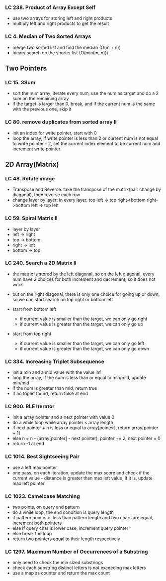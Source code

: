 ### LC 238. Product of Array Except Self
* use two arrays for storing left and right products
* multiply left and right products to get the result


### LC 4. Median of Two Sorted Arrays
* merge two sorted list and find the median (O(m + n))
* binary search on the shorter list (O(min(m, n)))


## Two Pointers
### LC 15. 3Sum
* sort the num array, iterate every num, use the num as target and do a 2 sum on the remaining array
* if the target is larger than 0, break, and if the current num is the same with the previous one, skip it

### LC 80. remove duplicates from sorted array II
* init an index for write pointer, start with 0
* loop the array, if write pointer is less than 2 or  current num is not equal to write pointer - 2, set the current index element to be current num and increment write pointer

## 2D Array(Matrix)
### LC 48. Rotate image
* Transpose and Reverse: take the transpose of the matrix(pair change by diagonal), then reverse each row
* change layer by layer: in every layer, top left -> top right->bottom right->bottom left -> top left 

### LC 59. Spiral Matrix II
* layer by layer
* left -> right
* top -> bottom
* right -> left
* bottom -> top

### LC 240. Search a 2D Matrix II
* the matrix is stored by the left diagonal, so on the left diagonal, every num have 2 choices for both increment and decrement, so it does not work.
* but on the right diagonal, there is only one choice for going up or down, so we can start search on top right or bottom left
* start from bottom left
  * if current value is smaller than the target, we can only go right
  * if current value is greater than the target, we can only go up
 
* start from top right
  * if current value is smaller than the target, we can only go left
  * if current value is greater than the target, we can only go down


### LC 334. Increasing Triplet Subsequence
* init a min and a mid value with the value inf
* loop the array, if the num is less than or equal to min/mid, update min/mid
* if the num is greater than mid, return true
* if no triplet found, return false at end

### LC 900. RLE Iterator
* init a array pointer and a next pointer with value 0
* do a while loop while array pointer < array length
* if next pointer + n is less or equal to array[pointer], return array[pointer + 1]
* else n = n - (array[pointer] - next pointer), pointer += 2, next pointer = 0
* return -1 at end


### LC 1014. Best Sightseeing Pair
* use a left max pointer
* one pass, on each iteration, update the max score and check if the current value - distance is greater than max left value, if it is, update max left pointer

### LC 1023. Camelcase Matching
* two points, on query and pattern
* do a while loop, the end condition is query length
* if pattern pointer is less than pattern length and two chars are equal, increment both pointers
* else if query char is lower case, increment query pointer
* else break the loop
* return two pointers equal to their length respectively

### LC 1297. Maximum Number of Occurrences of a Substring
* only need to check the min sized substrings
* check each substring distinct letters is not exceeding max letters
* use a map as counter and return the max count
